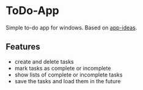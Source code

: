 # ToDo-App

Simple to-do app for windows. Based on [app-ideas](https://github.com/florinpop17/app-ideas/blob/master/Projects/To-Do-App.md).

## Features

* create and delete tasks
* mark tasks as complete or incomplete
* show lists of complete or incomplete tasks
* save the tasks and load them in the future
